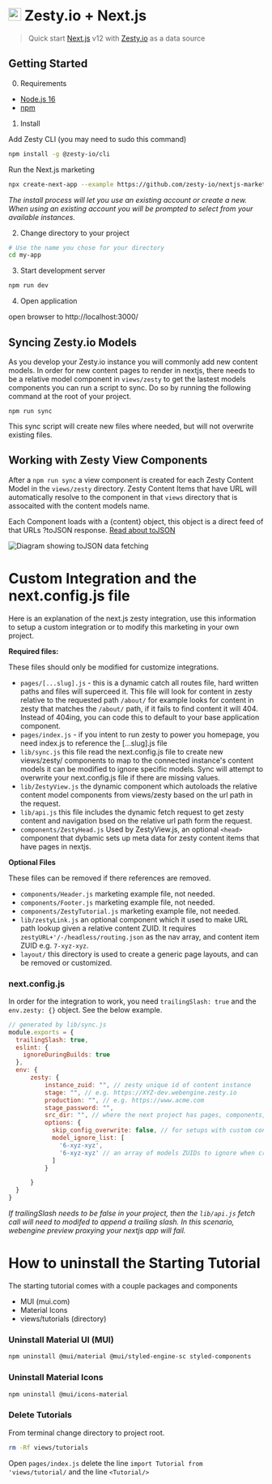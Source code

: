 # <img src="https://user-images.githubusercontent.com/729972/155242158-157ca88c-9047-4671-bd09-2bbef7035022.png" width="25" style="margin-bottom:-3px"> Zesty.io + Next.js

> Quick start [Next.js](https://nextjs.org/) v12 with [Zesty.io]() as a data source

## Getting Started

0. Requirements

- [Node.js 16](https://nodejs.org/en/)
- [npm](https://www.npmjs.com/)

1. Install

Add Zesty CLI (you may need to sudo this command)
```Bash
npm install -g @zesty-io/cli
```

Run the Next.js marketing
```Bash
npx create-next-app --example https://github.com/zesty-io/nextjs-marketing
```

*The install process will let you use an existing account or create a new. When using an existing account you will be prompted to select from your available instances.*

2. Change directory to your project

```Bash
# Use the name you chose for your directory
cd my-app
```

3. Start development server

```Bash
npm run dev
```

4. Open application

open browser to http://localhost:3000/

## Syncing Zesty.io Models

As you develop your Zesty.io instance you will commonly add new content models. In order for new content pages to render in nextjs, there needs to be a relative model component in `views/zesty` to get the lastest models components you can run a script to sync. Do so by running the following command at the root of your project.

```
npm run sync
```

This sync script will create new files where needed, but will not overwrite existing files.

## Working with Zesty View Components

After a `npm run sync` a view component is created for each Zesty Content Model in the `views/zesty` directory. Zesty Content Items that have URL will automatically resolve to the component in that `views` directory that is assocaited with the content models name.

Each Component loads with a {content} object, this object is a direct feed of that URLs ?toJSON response.  [Read about toJSON](https://zesty.org/services/web-engine/introduction-to-parsley/parsley-index#tojson)

![Diagram showing toJSON data fetching](https://jvsr216n.media.zestyio.com/nextjs-external-delivery-architecture.jpg)


# Custom Integration and the next.config.js file

Here is an explanation of the next.js zesty integration, use this information to setup a custom integration or to modify this marketing in your own project. 

**Required files:**

These files should only be modified for customize integrations.

* `pages/[...slug].js` - this is a dynamic catch all routes file, hard written paths and files will superceed it. This file will look for content in zesty relative to the requested path `/about/` for example looks for content in zesty that matches the `/about/` path, if it fails to find content it will 404. Instead of 404ing, you can code this to default to your base application component. 
* `pages/index.js` - if you intent to run zesty to power you homepage, you need index.js to reference the [...slug].js file
* `lib/sync.js` this file read the next.config.js file to create new views/zesty/ components to map to the connected instance's content models it can be modified to ignore specific models. Sync will attempt to overwrite your next.config.js file if there are missing values.
* `lib/ZestyView.js` the dynamic component which autoloads the relative content model components from views/zesty based on the url path in the request.
* `lib/api.js` this file includes the dynamic fetch request to get zesty content and navigation bsed on the relative url path form the request.
* `components/ZestyHead.js` Used by ZestyView.js, an optional `<head>` component that dybamic sets up meta data for zesty content items that have pages in nextjs.

**Optional Files**

These files can be removed if there references are removed.

* `components/Header.js` marketing example file, not needed.
* `components/Footer.js` marketing example file, not needed.
* `components/ZestyTutorial.js` marketing example file, not needed.
* `lib/zestyLink.js` an optional component which it used to make URL path lookup given a relative content ZUID. It requires `zestyURL+'/-/headless/routing.json` as the nav array, and content item ZUID e.g. `7-xyz-xyz`.  
* `layout/` this directory is used to create a generic page layouts, and can be removed or customized.


### next.config.js

In order for the integration to work, you need `trailingSlash: true` and the `env.zesty: {}` object. See the below example.

```next.config.js
// generated by lib/sync.js
module.exports = {
  trailingSlash: true,
  eslint: {
    ignoreDuringBuilds: true
  },
  env: {
      zesty: {
          instance_zuid: "", // zesty unique id of content instance
          stage: "", // e.g. https://XYZ-dev.webengine.zesty.io
          production: "", // e.g. https://www.acme.com
          stage_password: "",
          src_dir: "", // where the next project has pages, components, etc folders
          options: {
            skip_config_overwrite: false, // for setups with custom config files, after initial setup of the env.zesty object, set to true
            model_ignore_list: [
              '6-xyz-xyz',
              '6-xyz-xyz' // an array of models ZUIDs to ignore when creating component files in views/zesty
            ]
          }

      }
  }
}
```

*If trailingSlash needs to be false in your project, then the `lib/api.js` fetch call will need to modifed to append a trailing slash. In this scenario, webengine preview proxying your nextjs app will fail.*

# How to uninstall the Starting Tutorial

The starting tutorial comes with a couple packages and components

* MUI (mui.com)
* Material Icons
* views/tutorials (directory)

### Uninstall Material UI (MUI)

```bash
npm uninstall @mui/material @mui/styled-engine-sc styled-components
```

### Uninstall Material Icons

```bash
npm uninstall @mui/icons-material
```

### Delete Tutorials

From terminal change directory to project root. 

```bash
rm -Rf views/tutorials
```

Open `pages/index.js` delete the line `import Tutorial from 'views/tutorial/` and the line `<Tutorial/>`



